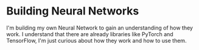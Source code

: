 # Building Neural Networks

I'm building my own Neural Network to gain an understanding of how they work.
I understand that there are already libraries like PyTorch and TensorFlow, I'm just curious about how they work and how to use them.
